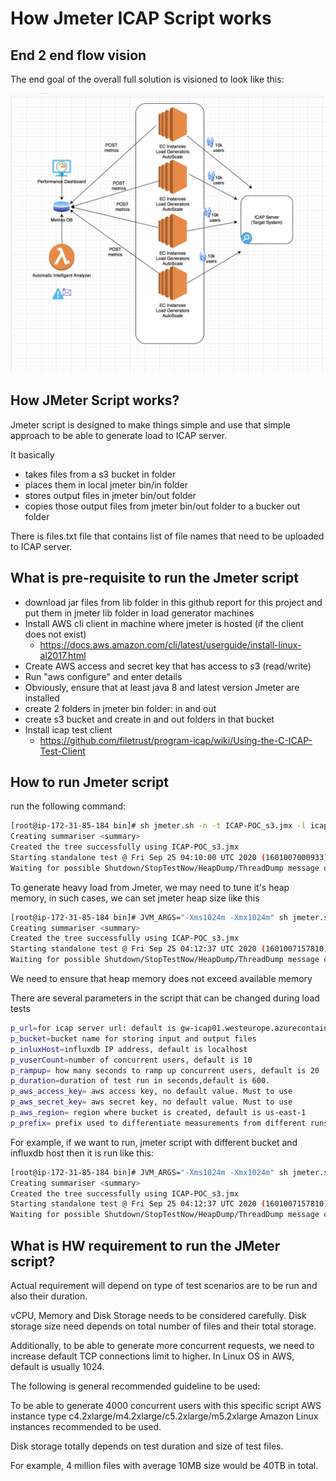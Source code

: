 # How Jmeter ICAP Script works

## End 2 end flow vision
The end goal of the overall full solution is visioned to look like this:

![vm_load_vision](img/virtual_machine_based_load_vision.png)

## How JMeter Script works?

Jmeter script is designed to make things simple and use that simple approach to be able to generate load to ICAP server.

It basically 
- takes files from a s3 bucket in folder
- places them in local jmeter bin/in folder
- stores output files in jmeter bin/out folder
- copies those output files from jmeter bin/out folder to a bucker out folder 

There is files.txt file that contains list of file names that need to be uploaded to ICAP server.

## What is pre-requisite to run the Jmeter script
- download jar files from lib folder in this github report for this project and put them in jmeter lib folder in load generator machines
- Install AWS cli client in machine where jmeter is hosted (if the client does not exist)
    - https://docs.aws.amazon.com/cli/latest/userguide/install-linux-al2017.html
- Create AWS access and secret key that has access to s3 (read/write)
- Run "aws configure" and enter details 
- Obviously, ensure that at least java 8 and latest version Jmeter are installed
- create 2 folders in jmeter bin folder: in and out
- create s3 bucket and create in and out folders in that bucket
- Install icap test client
    - https://github.com/filetrust/program-icap/wiki/Using-the-C-ICAP-Test-Client



## How to run Jmeter script

run the following command:
```bash
[root@ip-172-31-85-184 bin]# sh jmeter.sh -n -t ICAP-POC_s3.jmx -l icaptest-s32.log
Creating summariser <summary>
Created the tree successfully using ICAP-POC_s3.jmx
Starting standalone test @ Fri Sep 25 04:10:00 UTC 2020 (1601007000933)
Waiting for possible Shutdown/StopTestNow/HeapDump/ThreadDump message on port 4445
```

To generate heavy load from Jmeter, we may need to tune it's heap memory, in such cases, we can set jmeter heap size like this

```bash
[root@ip-172-31-85-184 bin]# JVM_ARGS="-Xms1024m -Xmx1024m" sh jmeter.sh -n -t ICAP-POC_s3.jmx -l icaptest-s33.log
Creating summariser <summary>
Created the tree successfully using ICAP-POC_s3.jmx
Starting standalone test @ Fri Sep 25 04:12:37 UTC 2020 (1601007157810)
Waiting for possible Shutdown/StopTestNow/HeapDump/ThreadDump message on port 4445
```
We need to ensure that heap memory does not exceed available memory

There are several parameters in the script that can be changed during load tests
```bash
p_url=for icap server url: default is gw-icap01.westeurope.azurecontainer.io
p_bucket=bucket name for storing input and output files
p_inluxHost=influxdb IP address, default is localhost
p_vuserCount=number of concurrent users, default is 10
p_rampup= how many seconds to ramp up concurrent users, default is 20
p_duration=duration of test run in seconds,default is 600.
p_aws_access_key= aws access key, no default value. Must to use
p_aws_secret_key= aws secret key, no default value. Must to use
p_aws_region= region where bucket is created, default is us-east-1
p_prefix= prefix used to differentiate measurements from different runs, default is demo. 
```
For example, if we want to run, jmeter script with different bucket and influxdb host then it is run like this:
```bash
[root@ip-172-31-85-184 bin]# JVM_ARGS="-Xms1024m -Xmx1024m" sh jmeter.sh -n -t ICAP-POC_s3.jmx -Jp_aws_access=accesskeyhere -Jp_aws_secret_key=secretkeyhere -Jp_bucket=aws-testengine-s3 -Jp_influxHost=10.112.0.112 -Jp_prefix=myprefix -l icaptest-s33.log
Creating summariser <summary>
Created the tree successfully using ICAP-POC_s3.jmx
Starting standalone test @ Fri Sep 25 04:12:37 UTC 2020 (1601007157810)
Waiting for possible Shutdown/StopTestNow/HeapDump/ThreadDump message on port 4445
```

## What is HW requirement to run the JMeter script?

Actual requirement will depend on type of test scenarios are to be run and also their duration.

vCPU, Memory and Disk Storage needs to be considered carefully. Disk storage size need depends on total number of files and their total storage. 

Additionally, to be able to generate more concurrent requests, we need to increase default TCP connections limit to higher. In Linux OS in AWS, default is usually 1024.

The following is general recommended guideline to be used:

To be able to generate 4000 concurrent users with this specific script AWS instance type c4.2xlarge/m4.2xlarge/c5.2xlarge/m5.2xlarge Amazon Linux instances recommended to be used.

Disk storage totally depends on test duration and size of test files. 

For example, 4 million files with average 10MB size would be 40TB in total.


